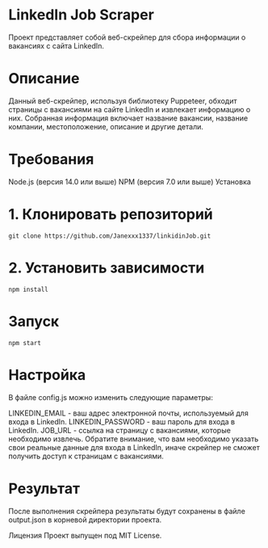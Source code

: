 # LinkedIn Job Scraper
Проект представляет собой веб-скрейпер для сбора информации о вакансиях с сайта LinkedIn.

# Описание
Данный веб-скрейпер, используя библиотеку Puppeteer, обходит страницы с вакансиями на сайте LinkedIn и извлекает информацию о них. Собранная информация включает название вакансии, название компании, местоположение, описание и другие детали.

# Требования
Node.js (версия 14.0 или выше)
NPM (версия 7.0 или выше)
Установка
# 1. Клонировать репозиторий
```
git clone https://github.com/Janexxx1337/linkidinJob.git
```
# 2. Установить зависимости
```
npm install
```
# Запуск
```
npm start
```

# Настройка
В файле config.js можно изменить следующие параметры:

LINKEDIN_EMAIL - ваш адрес электронной почты, используемый для входа в LinkedIn.
LINKEDIN_PASSWORD - ваш пароль для входа в LinkedIn.
JOB_URL - ссылка на страницу с вакансиями, которые необходимо извлечь.
Обратите внимание, что вам необходимо указать свои реальные данные для входа в LinkedIn, иначе скрейпер не сможет получить доступ к страницам с вакансиями.

# Результат
После выполнения скрейпера результаты будут сохранены в файле output.json в корневой директории проекта.

Лицензия
Проект выпущен под MIT License.

